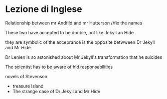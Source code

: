 # Lezione di Inglese

Relationship between mr Andfild and mr Hutterson //fix the names

These two have accepted to be double, not like Jekyll an Hide

they are symbolic of the acceprance 
is the opposite betwween Dr Jekyll and Mr Hide

Dr Lenien is so astonished about Mr Jekyll's transformation that he suicides

The scientist has to be aware of hid responsabilities


novels of Stevenson:
* treasure Island
* The strange case of Dr Jekyll and Mr Hide
<!--stackedit_data:
eyJoaXN0b3J5IjpbLTE3MDg1MTkwNTUsMjQ3NTExNTA1LDEyMj
U4NDQ5ODJdfQ==
-->